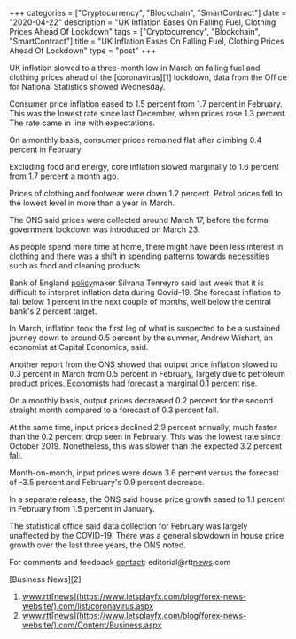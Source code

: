 +++
categories = ["Cryptocurrency", "Blockchain", "SmartContract"]
date = "2020-04-22"
description = "UK Inflation Eases On Falling Fuel, Clothing Prices Ahead Of Lockdown"
tags = ["Cryptocurrency", "Blockchain", "SmartContract"]
title = "UK Inflation Eases On Falling Fuel, Clothing Prices Ahead Of Lockdown"
type = "post"
+++

UK inflation slowed to a three-month low in March on falling fuel and
clothing prices ahead of the [coronavirus][1] lockdown, data from the
Office for National Statistics showed Wednesday.

Consumer price inflation eased to 1.5 percent from 1.7 percent in
February. This was the lowest rate since last December, when prices rose
1.3 percent. The rate came in line with expectations.

On a monthly basis, consumer prices remained flat after climbing 0.4
percent in February.

Excluding food and energy, core inflation slowed marginally to 1.6
percent from 1.7 percent a month ago.

Prices of clothing and footwear were down 1.2 percent. Petrol prices
fell to the lowest level in more than a year in March.

The ONS said prices were collected around March 17, before the formal
government lockdown was introduced on March 23.

As people spend more time at home, there might have been less interest
in clothing and there was a shift in spending patterns towards
necessities such as food and cleaning products.

Bank of England [policy](https://www.fintechee.com/policy/)maker Silvana Tenreyro said last week that it is
difficult to interpret inflation data during Covid-19. She forecast
inflation to fall below 1 percent in the next couple of months, well
below the central bank's 2 percent target.

In March, inflation took the first leg of what is suspected to be a
sustained journey down to around 0.5 percent by the summer, Andrew
Wishart, an economist at Capital Economics, said.

Another report from the ONS showed that output price inflation slowed to
0.3 percent in March from 0.5 percent in February, largely due to
petroleum product prices. Economists had forecast a marginal 0.1 percent
rise.

On a monthly basis, output prices decreased 0.2 percent for the second
straight month compared to a forecast of 0.3 percent fall.

At the same time, input prices declined 2.9 percent annually, much
faster than the 0.2 percent drop seen in February. This was the lowest
rate since October 2019. Nonetheless, this was slower than the expected
3.2 percent fall.

Month-on-month, input prices were down 3.6 percent versus the forecast
of -3.5 percent and February's 0.9 percent decrease.

In a separate release, the ONS said house price growth eased to 1.1
percent in February from 1.5 percent in January.

The statistical office said data collection for February was largely
unaffected by the COVID-19. There was a general slowdown in house price
growth over the last three years, the ONS noted.

For comments and feedback [contact](https://www.playgroundfx.com/contact/): editorial@rtt[news](https://www.letsplayfx.com/blog/forex-news-website/).com

[Business News][2]

   1. www.rtt[news](https://www.letsplayfx.com/blog/forex-news-website/).com/list/coronavirus.aspx
   2. www.rtt[news](https://www.letsplayfx.com/blog/forex-news-website/).com/Content/Business.aspx